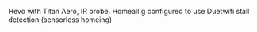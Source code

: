 Hevo with Titan Aero, IR probe.
Homeall.g configured to use Duetwifi stall detection (sensorless homeing)
